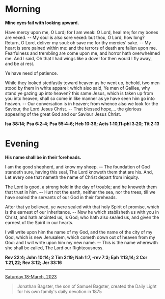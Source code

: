# Morning

**Mine eyes fail with looking upward.**
 
Have mercy upon me, O Lord; for I am weak: O Lord, heal me; for my bones are vexed. -- My soul is also sore vexed: but thou, O Lord, how long? Return, O Lord, deliver my soul: oh save me for thy mercies' sake. -- My heart is sore pained within me: and the terrors of death are fallen upon me. Fearfulness and trembling are come upon me, and horror hath overwhelmed me. And I said, Oh that I had wings like a dove! for then would I fly away, and be at rest.
 
Ye have need of patience.
 
While they looked stedfastly toward heaven as he went up, behold, two men stood by them in white apparel; which also said, Ye men of Galilee, why stand ye gazing up into heaven? this same Jesus, which is taken up from you into heaven, shall so come in like manner as ye have seen him go into heaven. -- Our conversation is in heaven; from whence also we look for the Saviour, the Lord Jesus Christ. -- That blessed hope,... the glorious appearing of the great God and our Saviour Jesus Christ.  

**Isa 38:14; Psa 6:2‑4; Psa 55:4‑6; Heb 10:36; Acts 1:10,11‑phl 3:20; Tit 2:13**

# Evening

**His name shall be in their foreheads.**
 
I am the good shepherd, and know my sheep. -- The foundation of God standeth sure, having this seal, The Lord knoweth them that are his. And, Let every one that nameth the name of Christ depart from iniquity.
 
The Lord is good, a strong hold in the day of trouble; and he knoweth them that trust in him. -- Hurt not the earth, neither the sea, nor the trees, till we have sealed the servants of our God in their foreheads.
 
After that ye believed, ye were sealed with that holy Spirit of promise, which is the earnest of our inheritance. -- Now he which stablisheth us with you in Christ, and hath anointed us, is God; who hath also sealed us, and given the earnest of the Spirit in our hearts.
 
I will write upon him the name of my God, and the name of the city of my God, which is new Jerusalem, which cometh down out of heaven from my God: and I will write upon him my new name. -- This is the name wherewith she shall be called, The Lord our Righteousness.  

**Rev 22:4; John 10:14; 2 Tim 2:19; Nah 1:7, ‑rev 7:3; Eph 1:13,14; 2 Cor 1:21,22; Rev 3:12; Jer 33:16**

---

[Saturday 18-March, 2023](https://t.me/s/daily_light)

> Jonathan Bagster, the son of Samuel Bagster, created the Daily Light for his own family's daily devotion in 1875

